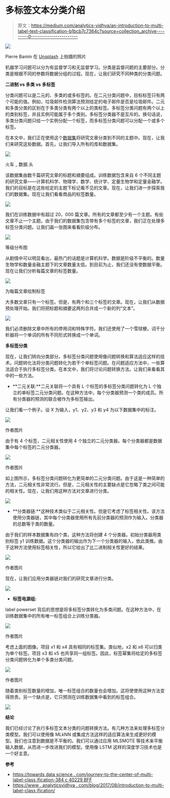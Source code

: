 # 多标签文本分类介绍

> 原文：<https://medium.com/analytics-vidhya/an-introduction-to-multi-label-text-classification-b1bcb7c7364c?source=collection_archive---------0----------------------->

![](img/381a51d16fa9e5826114c71b73c74d6d.png)

Pierre Bamin 在 [Unsplash](https://unsplash.com?utm_source=medium&utm_medium=referral) 上拍摄的照片

机器学习问题可以分为有监督学习和无监督学习。分类是监督问题的主要部分。分类是根据不同的参数将数据分组的过程。现在，让我们研究不同种类的分类问题。

**二进制 vs 多类 vs 多标签**

分类问题可以是二元的、多类的或多标签的。在二元分类问题中，目标标签只有两个可能的值。例如，垃圾邮件检测算法预测给定的电子邮件是否是垃圾邮件。二元和多类分类的区别在于多类分类有两个以上的类标签。多标签分类问题有两个以上的类别标签，并且实例可能属于多个类别。多标签分类器不是互斥的。换句话说，多类分类问题只给一个实例分配一个标签，而多标签分类问题可以分配一个或多个标签。

在本文中，我们正在使用这个[数据集](https://www.kaggle.com/blessondensil294/topic-modeling-for-research-articles)将研究文章分类到不同的主题中。现在，让我们来研究这些数据。首先，让我们导入所有的库和数据集。

![](img/e11f9101246641aa67ffc5871bf11cea.png)

火车 _ 数据.头

该数据集由数千篇研究文章的标题和摘要组成。训练数据包含来自 6 个不同主题的研究文章——计算机科学、物理学、数学、统计学、定量生物学和定量金融学。我们的目标是在这些给定的主题下标记看不见的文章。现在，让我们进一步探索我们的数据集。现在让我们看看商品的标签数量。

![](img/caf4a397e839811dbd65814cd17ecf50.png)

我们在训练数据中有超过 20，000 篇文章。所有的文章都至少有一个主题。有些文章不止一个主题。由于我们的数据集包含带有多个标签的文章，我们正在处理多标签分类问题。让我们画一张图来看看阶级分布。

![](img/fbf01904f7cccc60a3bc6daeb3dac962.png)

等级分布图

从剧情中可以明显看出，最热门的话题是计算机科学。数据是阶级不平衡的。数量生物学和数量金融主题下的文章数量太低。到目前为止，我们还没有使数据平衡。现在让我们分析每篇文章的标签数量。

![](img/8af696e1af38afc6aca509c8b082b40f.png)

为每篇文章绘制标签

大多数文章只有一个标签。但是，有两个和三个标签的文章。现在，让我们从数据预处理开始。我们将把标题和摘要这两列合并成一个新的列“文本”。

![](img/e9431b7f70845cab97af37b8e3b0b69c.png)

我们必须删除文章中所有的停用词和特殊字符。我们还使用了一个雪球梗。词干分析器将一个单词的所有不同形式转换成一个单词。

**多标签分类**

现在，让我们转向分类部分。多标签分类问题使用像问题转换和算法适应这样的技术。问题转化法将分类问题转化为若干个单标签问题。在问题适应方法中，一些算法适合于执行多标签分类。在本文中，我们将讨论问题转换方法。让我们来看看其中的一些方法。

*   **二元关联:**二元关联将一个具有 L 个标签的多标签分类问题转化为 L 个独立的单标签二元分类问题。在这种方法中，每个分类器预测一个类的成员。所有分类器的预测的联合被作为多标签输出。

让我们看一个例子。设 X 为输入，y1、y2、y3 和 y4 为以下数据集中的标注。

![](img/d457d9a046a5341c52b6b40cfa2bfce4.png)

作者图片

由于有 4 个标签，二元相关性使用 4 个独立的二元分类器。每个分类器都是数据集中每个标签的二元分类器。

![](img/8287e22cd37c34d0b123dfa5946e7441.png)

作者图片

如上图所示，多标签分类问题转化为更简单的二元分类问题。由于这是一种简单的方法，二元相关性非常流行。但是，二元相关性的主要缺点是它忽略了类之间可能的相关性。现在，让我们用这种方法对文章进行分类。

![](img/1e416793f8435a4eca6cc1ccd408d7a1.png)

*   **分类器链:**这种技术类似于二元相关性。但是它考虑了标签相关性。该方法使用分类器链，其中每个分类器使用所有先前分类器的预测作为输入。分类器的总数等于类的数量。

由于我们的样本数据集有四个类，这种方法将创建 4 个分类器。初始分类器用类别标签 y1 训练数据。这个分类器的输出作为下一个分类器的输入，依此类推。由于这种方法使用标签相关性，所以它给出了比二进制相关性更好的结果。

![](img/5ba9b16496973820bfaadeb9cffee768.png)

作者图片

现在，让我们应用分类器链对我们的研究文章进行分类。

![](img/2892d20d724142c8949e24e7a3fc0a2f.png)

*   **标签电源组:**

label powerset 背后的思想是将多标签分类转化为多类问题。在这种方法中，在训练数据集中的所有唯一标签组合上训练分类器。

![](img/0982f212c1c782fa9ce67dedd2fa6069.png)

作者图片

考虑上面的图像。项目 x1 和 x4 具有相同的标签集。类似地，x2 和 x6 可以归类为单个标签。项目 x3 和 x5 也共享同一组标签。因此，标签幂集将给定的多标签分类问题转化为单个多类分类问题。

![](img/a9766ecb74f9f414585176ab755f4191.png)

作者图片

随着类别标签数量的增加，唯一标签组合的数量也会增加。这将使使用这种方法变得昂贵。另一个缺点是，它只预测在训练数据集中看到的标签组合。

![](img/950423cbefdcf940ae85ecb54c45586a.png)

**结论**

我们已经讨论了执行多标签文本分类的问题转换方法。有几种方法来处理多标签分类模型。我们可以使用像 MLkNN 或集成方法这样的适应算法来生成更好的模型。我们也注意到数据是不平衡的。我们可以通过应用 MLSMOTE 等技术来平衡输入数据，从而进一步改进我们的模型。使用像 LSTM 这样的深度学习技术也是一个好主意。

**参考**

*   [https://towards data science . com/journey-to-the-center-of-multi-label-class ification-384 c 40229 BFF](https://towardsdatascience.com/journey-to-the-center-of-multi-label-classification-384c40229bff)
*   [https://www . analyticsvidhya . com/blog/2017/08/introduction-to-multi-label-class ification/](https://www.analyticsvidhya.com/blog/2017/08/introduction-to-multi-label-classification/)